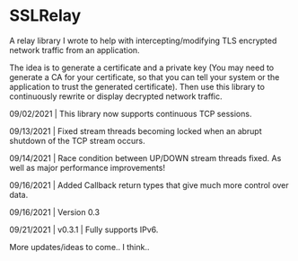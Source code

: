# SSLRelay
A relay library I wrote to help with intercepting/modifying TLS encrypted network traffic from an application.

The idea is to generate a certificate and a private key (You may need to generate a CA for your certificate, so that you can tell your system or the application to trust the generated certificate).
Then use this library to continuously rewrite or display decrypted network traffic.

09/02/2021 | This library now supports continuous TCP sessions.

09/13/2021 | Fixed stream threads becoming locked when an abrupt shutdown of the TCP stream occurs.

09/14/2021 | Race condition between UP/DOWN stream threads fixed. As well as major performance improvements!

09/16/2021 | Added Callback return types that give much more control over data.

09/16/2021 | Version 0.3

09/21/2021 | v0.3.1 | Fully supports IPv6.

More updates/ideas to come.. I think..
